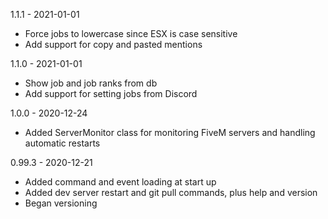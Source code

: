 1.1.1 - 2021-01-01
- Force jobs to lowercase since ESX is case sensitive
- Add support for copy and pasted mentions

1.1.0 - 2021-01-01
- Show job and job ranks from db
- Add support for setting jobs from Discord

1.0.0 - 2020-12-24
- Added ServerMonitor class for monitoring FiveM servers and handling automatic restarts

0.99.3 - 2020-12-21
- Added command and event loading at start up
- Added dev server restart and git pull commands, plus help and version
- Began versioning